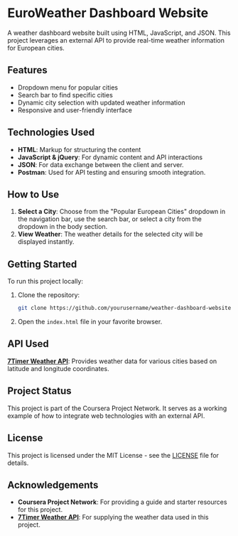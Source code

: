 # EuroWeather Dashboard Website

A weather dashboard website built using HTML, JavaScript, and JSON. This project leverages an external API to provide real-time weather information for European cities.

## Features

- Dropdown menu for popular cities
- Search bar to find specific cities
- Dynamic city selection with updated weather information
- Responsive and user-friendly interface

## Technologies Used

- **HTML**: Markup for structuring the content
- **JavaScript & jQuery**: For dynamic content and API interactions
- **JSON**: For data exchange between the client and server.
- **Postman**: Used for API testing and ensuring smooth integration.

## How to Use

1. **Select a City**: Choose from the "Popular European Cities" dropdown in the navigation bar, use the search bar, or select a city from the dropdown in the body section.
2. **View Weather**: The weather details for the selected city will be displayed instantly.

## Getting Started

To run this project locally:

1. Clone the repository:
   ```bash
   git clone https://github.com/yourusername/weather-dashboard-website.git

2. Open the `index.html` file in your favorite browser.

## API Used 
**[7Timer Weather API](https://www.7timer.info/doc.php?lang=en#api)**: Provides weather data for various cities based on latitude and longitude coordinates.

## Project Status

This project is part of the Coursera Project Network. It serves as a working example of how to integrate web technologies with an external API.

## License

This project is licensed under the MIT License - see the [LICENSE](LICENSE) file for details.

## Acknowledgements

- **Coursera Project Network**: For providing a guide and starter resources for this project.
- **[7Timer Weather API](https://www.7timer.info/doc.php?lang=en#api)**: For supplying the weather data used in this project.
